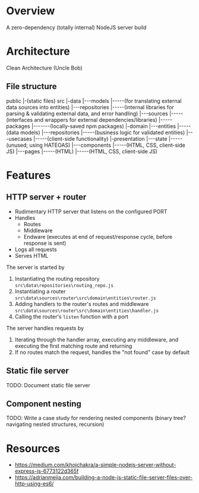 # Overview

A zero-dependency (totally internal) NodeJS server build

# Architecture

Clean Architecture (Uncle Bob)

## File structure

public
|-(static files)
src
|-data
|---models
|-----(for translating external data sources into entities)
|---repositories
|-----(internal libraries for parsing & validating external data, and error handling)
|---sources
|-----(interfaces and wrappers for external dependencies/libraries)
|-----packages
|-------(locally-saved npm packages)
|-domain
|---entities
|-----(data models)
|---repositories
|-----(business logic for validated entities)
|---usecases
|-----(client-side functionality)
|-presentation
|---state
|-----(unused; using HATEOAS)
|---components
|-----(HTML, CSS, client-side JS)
|---pages
|-----(HTML)
|-----(HTML, CSS, client-side JS)

# Features

## HTTP server + router

- Rudimentary HTTP server that listens on the configured PORT
- Handles
  - Routes
  - Middleware
  - Endware (executes at end of request/response cycle, before response is sent)
- Logs all requests
- Serves HTML

The server is started by
1. Instantiating the routing repository `src\data\repositories\routing_repo.js`
2. Instantiating a router `src\data\sources\router\src\domain\entities\router.js`
3. Adding handlers to the router's routes and middleware `src\data\sources\router\src\domain\entities\handler.js`
4. Calling the router's `listen` function with a port

The server handles requests by
1. Iterating through the handler array, executing any middleware, and executing the first matching route and returning
2. If no routes match the request, handles the "not found" case by default

## Static file server

TODO: Document static file server

## Component nesting

TODO: Write a case study for rendering nested components (binary tree? navigating nested structures, recursion)

# Resources
- https://medium.com/khojchakra/a-simple-nodejs-server-without-express-js-6773122d365f
- https://adrianmejia.com/building-a-node-js-static-file-server-files-over-http-using-es6/
